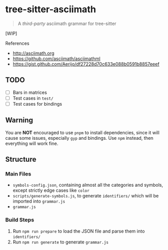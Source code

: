 # tree-sitter-asciimath

> A *third-party* asciimath grammar for tree-sitter

[WIP]

References

- http://asciimath.org
- https://github.com/asciimath/asciimathml
- https://gist.github.com/Aerijo/df27228d70c633e088b0591b8857eeef

## TODO

- [ ] Bars in matrices
- [ ] Test cases in `test/`
- [ ] Test cases for bindings

## Warning

You are **NOT** encouraged to use `pnpm` to install dependencies, since it will cause some issues, especially `gyp` and bindings. Use `npm` instead, then everything will work fine.

## Structure

### Main Files

- `symbols-config.json`, containing almost all the categories and symbols, except strictly edge cases like `color`
- `scripts/generate-symbols.js`, to generate `identifiers/` which will be imported into `grammar.js`
- `grammar.js`

### Build Steps

1. Run `npm run prepare` to load the JSON file and parse them into `identifiers/`
2. Run `npm run generate` to generate `grammar.js`

